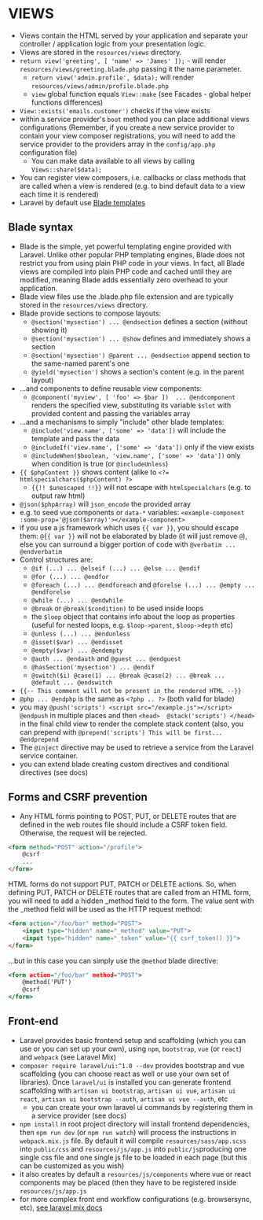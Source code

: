
# VIEWS

* Views contain the HTML served by your application and separate your controller / application logic from your presentation logic.
* Views are stored in the `resources/views` directory.
* `return view('greeting', [ 'name' => 'James' ]);` - will render `resources/views/greeting.blade.php` passing it the name parameter.
    * `return view('admin.profile', $data);` will render `resources/views/admin/profile.blade.php`
    * `view` global function equals `View::make` (see Facades - global helper functions differences)
* `View::exists('emails.customer')` checks if the view exists
* within a service provider's `boot` method you can place additional views configurations (Remember, if you create a new service provider to contain your view composer registrations, you will need to add the service provider to the providers array in the `config/app.php` configuration file)
    * You can make data available to all views by calling `Views::share($data);`  
* You can register view composers, i.e. callbacks or class methods that are called when a view is rendered (e.g. to bind default data to a view each time it is rendered)
* Laravel by default use [Blade templates](https://laravel.com/docs/6.x/blade)

## Blade syntax 

* Blade is the simple, yet powerful templating engine provided with Laravel. Unlike other popular PHP templating engines, Blade does not restrict you from using plain PHP code in your views. In fact, all Blade views are compiled into plain PHP code and cached until they are modified, meaning Blade adds essentially zero overhead to your application. 
* Blade view files use the .blade.php file extension and are typically stored in the `resources/views` directory.
* Blade provide sections to compose layouts:
    * `@section('mysection') ... @endsection` defines a section (without showing it)
    * `@section('mysection') ... @show` defines and immediately shows a section
    * `@section('mysection') @parent ... @endsection`  append section to the same-named parent's one
    * `@yield('mysection')` shows a section's content (e.g. in the parent layout)
* ...and components to define reusable view components:
    * `@component('myview', [ 'foo' => $bar ])  ... @endcomponent` renders the specified view, substituting its variable `$slot` with provided content and passing the variables array
* ...and a mechanisms to simply "include" other blade templates:
    * `@include('view.name', ['some' => 'data'])` will include the template and pass the data
    * `@includeIf('view.name', ['some' => 'data'])` only if the view exists
    * `@includeWhen($boolean, 'view.name', ['some' => 'data'])` only when condition is true (or `@includeUnless`)
* `{{ $phpContent }}` shows content (alike to `<?= htmlspecialchars($phpContent) ?>`
    * `{{!! $unescaped !!}}` will not escape with `htmlspecialchars` (e.g. to output raw html)
* `@json($phpArray)` will `json_encode` the provided array
* e.g. to seed vue components or `data-*` variables: `<example-component :some-prop='@json($array)'></example-component>`
* if you use a js framework which uses `{{ var }}`, you should escape them: `@{{ var }}` will not be elaborated by blade (it will just remove `@`), else you can surround a bigger portion of code with `@verbatim ... @endverbatim`
* Control structures are:
    * `@if (...) ... @elseif (...) ... @else ... @endif`
    * `@for (...) ... @endfor`
    * `@foreach (...) ... @endforeach` and `@forelse (...) ... @empty ... @endforelse`
    * `@while (...) ... @endwhile`
    * `@break` or `@break($condition)` to be used inside loops
    * the `$loop` object that contains info about the loop as properties (useful for nested loops, e.g. `$loop->parent`, `$loop->depth` etc)
    * `@unless (...) ... @endunless`
    * `@isset($var) ... @endisset`
    * `@empty($var) ... @endempty`
    * `@auth ... @endauth` and `@guest ... @endguest`
    * `@hasSection('mysection') ... @endif`
    * `@switch($i) @case(1) ... @break @case(2) ... @break ... @default ... @endswitch`
* `{{-- This comment will not be present in the rendered HTML --}}`
* `@php ... @endphp` is the same as `<?php .. ?>` (both valid for blade)
* you may `@push('scripts') <script src="/example.js"></script> @endpush` in multiple places and then `<head>  @stack('scripts') </head>` in the final child view to render the complete stack content (also, you can prepend with `@prepend('scripts') This will be first...  @endprepend`
* The `@inject`<!-- Head Contents --> directive may be used to retrieve a service from the Laravel service container.
* you can extend blade creating custom directives and conditional directives (see docs)

## Forms and CSRF prevention

* Any HTML forms pointing to POST, PUT, or DELETE routes that are defined in the web routes file should include a CSRF token field. Otherwise, the request will be rejected.

```html
<form method="POST" action="/profile">
    @csrf
    ...
</form>
```

HTML forms do not support PUT, PATCH or DELETE actions. So, when defining PUT, PATCH or DELETE routes that are called from an HTML form, you will need to add a hidden _method field to the form. The value sent with the _method field will be used as the HTTP request method:

```html
<form action="/foo/bar" method="POST">
    <input type="hidden" name="_method" value="PUT">
    <input type="hidden" name="_token" value="{{ csrf_token() }}">
</form>
```
...but in this case you can simply use the `@method` blade directive:

```htm
<form action="/foo/bar" method="POST">
    @method('PUT')
    @csrf
</form>
```

## Front-end

* Laravel provides basic frontend setup and scaffolding (which you can use or you can set up your own), using `npm`, `bootstrap`, `vue` (or `react`) and `webpack` (see Laravel Mix)
* `composer require laravel/ui:^1.0 --dev` provides bootstrap and vue scaffolding (you can choose react as well or use your own set of libraries). Once `laravel/ui` is installed you can generate frontend scaffolding with `artisan ui bootstrap`, `artisan ui vue`, `artisan ui react`, `artisan ui bootstrap --auth`, `artisan ui vue --auth`, etc
    * you can create your own laravel ui commands by registering them in a service provider (see docs)
* `npm install` in root project directory will install frontend dependencies, then `npm run dev` (or `npm run watch`) will process the instructions in `webpack.mix.js` file. By default it will compile `resources/sass/app.scss` into `public/css` and `resources/js/app.js` into `public/js`producing one single css file and one single js file to be loaded in each page (but this can be customized as you wish)
* it also creates by default a `resources/js/components` where vue or react components may be placed (then they have to be registered inside `resources/js/app.js`
* for more complex front end workflow configurations (e.g. browsersync, etc), [see laravel mix docs](https://laravel.com/docs/6.x/mix)

